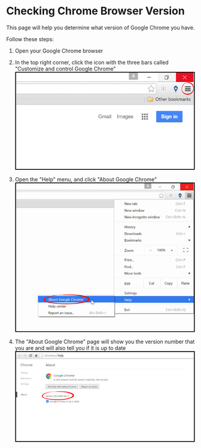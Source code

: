 # Checking Chrome Browser Version

This page will help you determine what version of Google Chrome you have.

Follow these steps:

1. Open your Google Chrome browser
2. In the top right corner, click the icon with the three bars called "Customize and control Google Chrome"
![](chrome6.jpg)<br>

3. Open the "Help" menu, and click "About Google Chrome" ![](chrome7.jpg)<br>

4. The "About Google Chrome" page will show you the version number that you are and will also tell you if it is up to date
![](chrome8.jpg)
